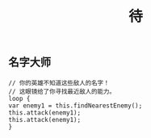 ﻿---
layout: default
title: 待
---
## 名字大师
```
// 你的英雄不知道这些敌人的名字！
// 这眼镜给了你寻找最近敌人的能力。
loop {
var enemy1 = this.findNearestEnemy();
this.attack(enemy1);
this.attack(enemy1);
}
```
